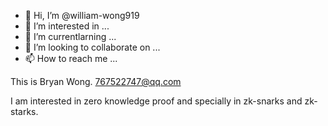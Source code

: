 - 👋 Hi, I’m @william-wong919
- 👀 I’m interested in ...
- 🌱 I’m currentlarning ...
- 💞️ I’m looking to collaborate on ...
- 📫 How to reach me ...

<!---
william-wong919/william-wong919 is a ✨ special ✨ repository because its `README.md` (this file) appears on your GitHub profile.
You can click the Preview link to take a look at your changes.
--->
This is Bryan Wong. 767522747@qq.com

I am interested in zero knowledge proof and specially in zk-snarks and zk-starks.
